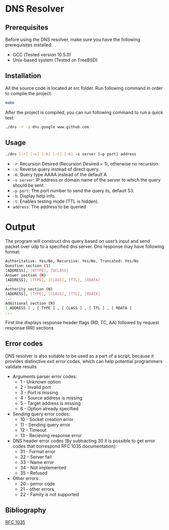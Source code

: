 # DNS Resolver

## Prerequisites
Before using the DNS resolver, make sure you have the following prerequisites installed:
- GCC (Tested version 10.5.0)
- Unix-based system (Tested on FreeBSD)

## Installation
All the source code is located at src folder. Run following command in order to compile the project:
```bash
make
```

After the project is compiled, you can run following command to run a quick test:
```bash
./dns -r -s dns.google www.github.com
```

## Usage 
```bash
./dns [−r] [−x] [−h] [−t] [−6] −s server [−p port] address
```
- `-r`: Recursion Desired (Recursion Desired = 1), otherwise no recursion.
- `-x`: Reverse query instead of direct query.
- `-6`: Query type AAAA instead of the default A.
- `-s server`: IP address or domain name of the server to which the query should be sent.
- `-p port`: The port number to send the query to, default 53.
- `-h`: Display help info.
- `-t`: Enables testing mode (TTL is hidden).
- `address`: The address to be queried

# Output
The program will construct dns query based on user’s input and send packet over udp to a specified dns server. Dns response may have following format:

```bash
Authoritative: Yes/No, Recursive: Yes/No, Truncated: Yes/No
Question section (1)
[ADDRESS], [QTYPE], [QCLASS]
Answer section (N)
[ADDRESS], [TYPE], [CLASS], [TTL], [RDATA]
...
Authority section (N)
[ADDRESS], [TYPE], [CLASS], [TTL], [RDATA]
...
Additional section (N)
[ ADDRESS ] , [ TYPE ] , [ CLASS ] , [ TTL ] , [ RDATA ]
...
```

First line displays response header flags (RD, TC, AA) followed by request response (RR) sections

## Error codes
DNS resolver is also suitable to be used as a part of a script, because it provides distinctive exit error codes, which can help potential programmers validate results

- Arguments parser error codes:
    - 1 - Unknown option
    - 2 - Invalid port
    - 3 - Port is missing
    - 4 - Source address is missing
    - 5 - Target address is missing
    - 6 - Option already specified
- Sending query error codes:
    - 10 - Socket creation error
    - 11 - Sending query error
    - 12 - Timeout
    - 13 - Recieving response error
- DNS header error codes (By subtracting 30 it is possible to get error
codes that correspond RFC 1035 documentation):
    - 31 - Format error
    - 32 - Server fail
    - 33 - Name error
    - 34 - Not implemented
    - 35 - Refused
- Other errors:
    - 20 - perror code
    - 21 - other errors
    - 22 - Family is not supported

## Bibliography

[RFC 1035](https://datatracker.ietf.org/doc/html/rfc1035)